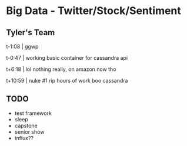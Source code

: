 # Big Data - Twitter/Stock/Sentiment
## Tyler's Team

t-1:08 | ggwp

t-0:47 | working basic container for cassandra api

t+6:18 | lol nothing really, on amazon now tho

t+10:59 | nuke #1 rip hours of work boo cassandra

## TODO

- test framework
- sleep
- capstone
- senior show
- influx??
